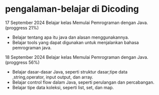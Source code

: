 # pengalaman-belajar di Dicoding

17 September 2024
Belajar kelas Memulai Pemrograman dengan Java. (proggress 21%)
* Belajar tentang apa itu java dan alasan menggunakannya.
* Belajar tools yang dapat digunakan untuk menjalankan bahasa pemrograman java.

18 September 2024
Belajar kelas Memulai Pemrograman dengan Java. (proggress 56%)
* Belajar dasar-dasar Java, seperti struktur dasar,tipe data ,string,operator, input output, dan array.
* Belajar control flow dalam Java, seperti perulangan dan percabangan.
* Belajar tipe data koleksi, seperti list, set, dan map.
